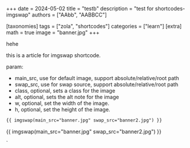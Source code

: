 +++
date = 2024-05-02
title = "testb"
description = "test for shortcodes-imgswap"
authors = ["AAbb", "AABBCC"]

[taxonomies]
tags = ["zola", "shortcodes"]
categories = ["learn"]
[extra]
math = true
image = "banner.jpg"
+++


hehe

this is a article for imgswap shortcode.

param:

- main_src, use for default image, support absolute/relative/root path
- swap_src, use for swap source, support absolute/relative/root path
- class, optional, sets a class for the image
- alt, optional, sets the alt note for the image
- w, optional, set the width of the image.
- h, optional, set the height of the image.


```html
{{ imgswap(main_src="banner.jpg" swap_src="banner2.jpg") }}
```

{{ imgswap(main_src="banner.jpg" swap_src="banner2.jpg") }}




`